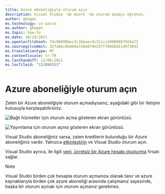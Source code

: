 ```yaml
---
title: Azure aboneliğiyle oturum açın
description: Visual Studio 'de Azure 'da oturum açmayı öğrenin.
author: ghogen
ms.technology: vs-azure
ms.author: ghogen
ms.topic: how-to
ms.date: 10/19/2021
ms.openlocfilehash: f4c96890bec3c3bbaec4c311cc3d980897569a72
ms.sourcegitcommit: 32fa8ec0b469a7a9a87de25ff769d8d21d9f30d2
ms.translationtype: MT
ms.contentlocale: tr-TR
ms.lasthandoff: 11/06/2021
ms.locfileid: "131898153"
---
```

# <a name="sign-in-with-an-azure-subscription"></a>Azure aboneliğiyle oturum açın

Zaten bir Azure aboneliğiyle oturum açmadıysanız, aşağıdaki gibi bir iletişim kutusuyla karşılaşabilirsiniz.

![Bağlı hizmetler için oturum açma gösteren ekran görüntüsü.](./media/sign-in-required-connected-services.png)

![Yayımlama için oturum açma gösteren ekran görüntüsü.](./media/sign-in-required-publish.png)

Visual Studio aboneliğiniz varsa, zaten kredilerin bulunduğu bir Azure aboneliğiniz vardır. Yalnızca [etkinleştirin](https://signup.azure.com/signup?offer=Azure_MSDN) ve Visual Studio oturum açın.

Visual Studio ayrıca, ile ilgili [yeni, ücretsiz bir Azure hesabı oluşturma](https://signup.azure.com/signup?offer=Azure_MSDN) fırsatı sağlar. 

> [!NOTE]
> Visual Studio birden çok hesapla oturum açmanıza olanak tanır ve azure kaynaklarıyla birden çok azure aboneliği arasında çalışmanız sayesinde, başka bir oturum açmak için oturum açmanız gerekmez.
